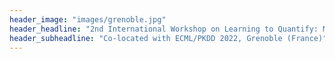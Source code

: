 ```yaml
---
header_image: "images/grenoble.jpg"
header_headline: "2nd International Workshop on Learning to Quantify: Methods and Applications (LQ 2022)"
header_subheadline: "Co-located with ECML/PKDD 2022, Grenoble (France)" 
---
```



